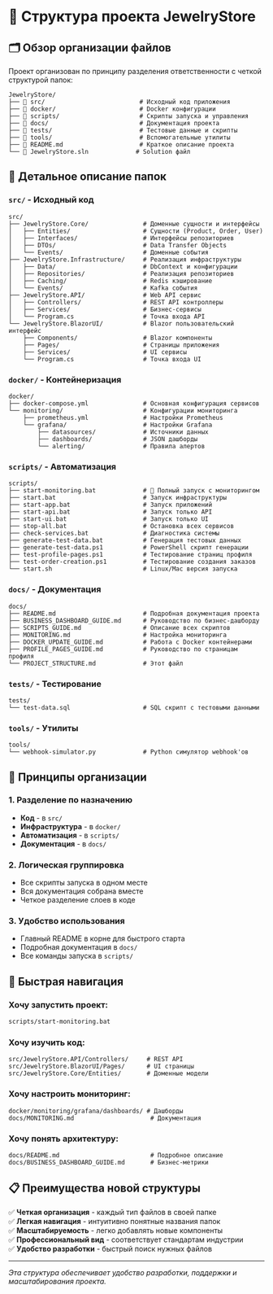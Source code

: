 # 📁 Структура проекта JewelryStore

## 🗂️ Обзор организации файлов

Проект организован по принципу разделения ответственности с четкой структурой папок:

```
JewelryStore/
├── 📂 src/                          # Исходный код приложения
├── 📂 docker/                       # Docker конфигурации
├── 📂 scripts/                      # Скрипты запуска и управления
├── 📂 docs/                         # Документация проекта
├── 📂 tests/                        # Тестовые данные и скрипты
├── 📂 tools/                        # Вспомогательные утилиты
├── 📄 README.md                     # Краткое описание проекта
└── 📄 JewelryStore.sln             # Solution файл
```

## 📂 Детальное описание папок

### `src/` - Исходный код
```
src/
├── JewelryStore.Core/               # Доменные сущности и интерфейсы
│   ├── Entities/                    # Сущности (Product, Order, User)
│   ├── Interfaces/                  # Интерфейсы репозиториев
│   ├── DTOs/                        # Data Transfer Objects
│   └── Events/                      # Доменные события
├── JewelryStore.Infrastructure/     # Реализация инфраструктуры
│   ├── Data/                        # DbContext и конфигурации
│   ├── Repositories/                # Реализация репозиториев
│   ├── Caching/                     # Redis кэширование
│   └── Events/                      # Kafka события
├── JewelryStore.API/                # Web API сервис
│   ├── Controllers/                 # REST API контроллеры
│   ├── Services/                    # Бизнес-сервисы
│   └── Program.cs                   # Точка входа API
└── JewelryStore.BlazorUI/           # Blazor пользовательский интерфейс
    ├── Components/                  # Blazor компоненты
    ├── Pages/                       # Страницы приложения
    ├── Services/                    # UI сервисы
    └── Program.cs                   # Точка входа UI
```

### `docker/` - Контейнеризация
```
docker/
├── docker-compose.yml               # Основная конфигурация сервисов
└── monitoring/                      # Конфигурации мониторинга
    ├── prometheus.yml               # Настройки Prometheus
    └── grafana/                     # Настройки Grafana
        ├── datasources/             # Источники данных
        ├── dashboards/              # JSON дашборды
        └── alerting/                # Правила алертов
```

### `scripts/` - Автоматизация
```
scripts/
├── start-monitoring.bat             # 🌟 Полный запуск с мониторингом
├── start.bat                        # Запуск инфраструктуры
├── start-app.bat                    # Запуск приложений
├── start-api.bat                    # Запуск только API
├── start-ui.bat                     # Запуск только UI
├── stop-all.bat                     # Остановка всех сервисов
├── check-services.bat               # Диагностика системы
├── generate-test-data.bat           # Генерация тестовых данных
├── generate-test-data.ps1           # PowerShell скрипт генерации
├── test-profile-pages.ps1           # Тестирование страниц профиля
├── test-order-creation.ps1          # Тестирование создания заказов
└── start.sh                         # Linux/Mac версия запуска
```

### `docs/` - Документация
```
docs/
├── README.md                        # Подробная документация проекта
├── BUSINESS_DASHBOARD_GUIDE.md      # Руководство по бизнес-дашборду
├── SCRIPTS_GUIDE.md                 # Описание всех скриптов
├── MONITORING.md                    # Настройка мониторинга
├── DOCKER_UPDATE_GUIDE.md           # Работа с Docker контейнерами
├── PROFILE_PAGES_GUIDE.md           # Руководство по страницам профиля
└── PROJECT_STRUCTURE.md             # Этот файл
```

### `tests/` - Тестирование
```
tests/
└── test-data.sql                    # SQL скрипт с тестовыми данными
```

### `tools/` - Утилиты
```
tools/
└── webhook-simulator.py             # Python симулятор webhook'ов
```

## 🎯 Принципы организации

### 1. **Разделение по назначению**
- **Код** - в `src/`
- **Инфраструктура** - в `docker/`
- **Автоматизация** - в `scripts/`
- **Документация** - в `docs/`

### 2. **Логическая группировка**
- Все скрипты запуска в одном месте
- Вся документация собрана вместе
- Четкое разделение слоев в коде

### 3. **Удобство использования**
- Главный README в корне для быстрого старта
- Подробная документация в `docs/`
- Все команды запуска в `scripts/`

## 🚀 Быстрая навигация

### Хочу запустить проект:
```bash
scripts/start-monitoring.bat
```

### Хочу изучить код:
```
src/JewelryStore.API/Controllers/     # REST API
src/JewelryStore.BlazorUI/Pages/      # UI страницы
src/JewelryStore.Core/Entities/       # Доменные модели
```

### Хочу настроить мониторинг:
```
docker/monitoring/grafana/dashboards/ # Дашборды
docs/MONITORING.md                     # Документация
```

### Хочу понять архитектуру:
```
docs/README.md                         # Подробное описание
docs/BUSINESS_DASHBOARD_GUIDE.md       # Бизнес-метрики
```

## 📋 Преимущества новой структуры

✅ **Четкая организация** - каждый тип файлов в своей папке  
✅ **Легкая навигация** - интуитивно понятные названия папок  
✅ **Масштабируемость** - легко добавлять новые компоненты  
✅ **Профессиональный вид** - соответствует стандартам индустрии  
✅ **Удобство разработки** - быстрый поиск нужных файлов  

---

*Эта структура обеспечивает удобство разработки, поддержки и масштабирования проекта.* 